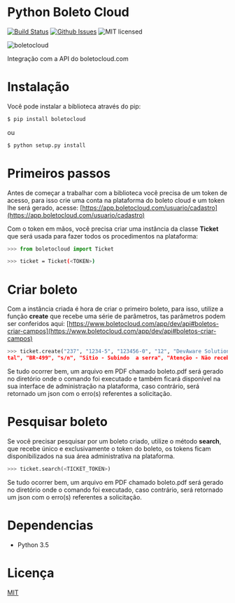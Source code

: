 # Python Boleto Cloud

[![Build Status](https://travis-ci.org/hudsonbrendon/python-boleto-cloud.svg?branch=master)](https://travis-ci.org/hudsonbrendon/python-boleto-cloud)
[![Github Issues](http://img.shields.io/github/issues/hudsonbrendon/python-boleto-cloud.svg?style=flat)](https://github.com/hudsonbrendon/python-boleto-cloud/issues?sort=updated&state=open)
![MIT licensed](https://img.shields.io/badge/license-MIT-blue.svg)

![boletocloud](boleto.png)

Integração com a API do boletocloud.com

# Instalação

Você pode instalar a biblioteca através do pip:

```bash
$ pip install boletocloud
```
ou

```bash
$ python setup.py install
```

# Primeiros passos

Antes de começar a trabalhar com a biblioteca você precisa de um token de acesso, para isso crie uma conta na plataforma do boleto cloud e um token lhe será gerado, acesse: [https://app.boletocloud.com/usuario/cadastro](https://app.boletocloud.com/usuario/cadastro)

Com o token em mãos, você precisa criar uma instância da classe **Ticket** que será usada para fazer todos os procedimentos na plataforma:

```python
>>> from boletocloud import Ticket
```

```bash
>>> ticket = Ticket(<TOKEN>)
```

# Criar boleto

Com a instância criada é hora de criar o primeiro boleto, para isso, utilize a função **create** que recebe uma série de parâmetros, tas parâmetros podem ser conferidos aqui: [https://www.boletocloud.com/app/dev/api#boletos-criar-campos](https://www.boletocloud.com/app/dev/api#boletos-criar-campos)

```python
>>> ticket.create("237", "1234-5", "123456-0", "12", "DevAware Solutions", "15.719.277/0001-46", "59020-000", "RN", "Natal", "Lagoa Nova", "Avenida Hermes da Fonseca", "384", "Sala 2A, segundo andar", "2014-07-11", "2020-05-30", "EX1", "12345678906-P", "DM", "2000.43", "Alberto Santos Dumont", "111.111.111-11", "36240-000", "MG", "Santos Dumont", "Casa Na
tal", "BR-499", "s/n", "Sitio - Subindo  a serra", "Atenção - Não receber esse boleto")
```
Se tudo ocorrer bem, um arquivo em PDF chamado boleto.pdf será gerado no diretório onde o comando foi executado e também ficará disponível na sua interface de administração na plataforma, caso contrário, será retornado um json com o erro(s) referentes a solicitação.

# Pesquisar boleto

Se você precisar pesquisar por um boleto criado, utilize o método **search**, que recebe único e exclusivamente o token do boleto, os tokens ficam disponibilizados na sua área administrativa na plataforma.

```python
>>> ticket.search(<TICKET_TOKEN>)
```
Se tudo ocorrer bem, um arquivo em PDF chamado boleto.pdf será gerado no diretório onde o comando foi executado, caso contrário, será retornado um json com o erro(s) referentes a solicitação.

# Dependencias
- Python 3.5

# Licença
[MIT](http://en.wikipedia.org/wiki/MIT_License)
